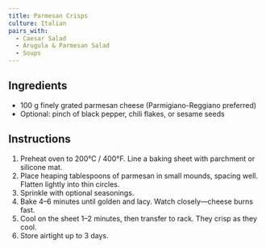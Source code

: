 ```yaml
---
title: Parmesan Crisps
culture: Italian
pairs_with:
  - Caesar Salad
  - Arugula & Parmesan Salad
  - Soups
---
```


## Ingredients
- 100 g finely grated parmesan cheese (Parmigiano-Reggiano preferred)
- Optional: pinch of black pepper, chili flakes, or sesame seeds

## Instructions
1. Preheat oven to 200°C / 400°F. Line a baking sheet with parchment or silicone mat.
2. Place heaping tablespoons of parmesan in small mounds, spacing well. Flatten lightly into thin circles.
3. Sprinkle with optional seasonings.
4. Bake 4–6 minutes until golden and lacy. Watch closely—cheese burns fast.
5. Cool on the sheet 1–2 minutes, then transfer to rack. They crisp as they cool.
6. Store airtight up to 3 days.
